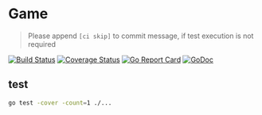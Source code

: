 # Game

> Please append `[ci skip]` to commit message, if test execution is not required

[![Build Status](https://travis-ci.org/baasws/game.svg?branch=master)](https://travis-ci.org/baasws/game)
[![Coverage Status](https://coveralls.io/repos/github/baasws/game/badge.svg?branch=master)](https://coveralls.io/github/baasws/game?branch=master)
[![Go Report Card](https://goreportcard.com/badge/github.com/baasws/game)](https://goreportcard.com/report/github.com/baasws/game)
[![GoDoc](https://godoc.org/github.com/baasws/game?status.svg)](https://pkg.go.dev/github.com/baasws/game)

## test

```bash
go test -cover -count=1 ./...
```
